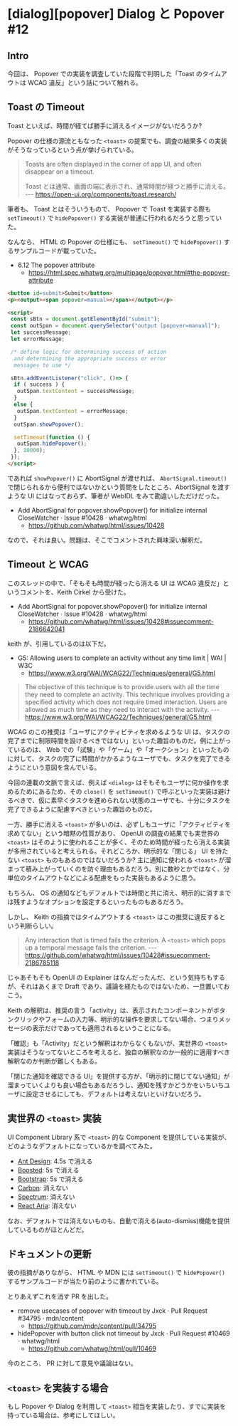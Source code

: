 # [dialog][popover] Dialog と Popover #12

## Intro

今回は、 Popover での実装を調査していた段階で判明した「Toast のタイムアウトは WCAG 違反」という話について触れる。


## Toast の Timeout

Toast といえば、時間が経てば勝手に消えるイメージがないだろうか?

Popover の仕様の源流ともなった `<toast>` の提案でも、調査の結果多くの実装がそうなっているという点が挙げられている。

> Toasts are often displayed in the corner of app UI, and often disappear on a timeout.
>
> Toast とは通常、画面の端に表示され、通常時間が経つと勝手に消える。
> --- https://open-ui.org/components/toast.research/

筆者も、 Toast とはそういうもので、 Popover で Toast を実装する際も `setTimeout()` で `hidePopover()` する実装が普通に行われるだろうと思っていた。

なんなら、 HTML の Popover の仕様にも、 `setTimeout()` で `hidePopover()` するサンプルコードが載っていた。

- 6.12 The popover attribute
  - https://html.spec.whatwg.org/multipage/popover.html#the-popover-attribute

```html
<button id=submit>Submit</button>
<p><output><span popover=manual></span></output></p>

<script>
 const sBtn = document.getElementById("submit");
 const outSpan = document.querySelector("output [popover=manual]");
 let successMessage;
 let errorMessage;

 /* define logic for determining success of action
  and determining the appropriate success or error
  messages to use */

 sBtn.addEventListener("click", ()=> {
  if ( success ) {
   outSpan.textContent = successMessage;
  }
  else {
   outSpan.textContent = errorMessage;
  }
  outSpan.showPopover();

  setTimeout(function () {
   outSpan.hidePopover();
  }, 10000);
 });
</script>
```

であれば `showPopover()` に AbortSignal が渡せれば、 `AbortSignal.timeout()` で閉じられるから便利ではないかという質問をしたところ、AbortSignal を渡すような UI にはなっておらず、筆者が WebIDL をみて勘違いしただけだった。

- Add AbortSignal for popover.showPopover() for initialize internal CloseWatcher · Issue #10428 · whatwg/html
  - https://github.com/whatwg/html/issues/10428

なので、それは良い。問題は、そこでコメントされた興味深い解釈だ。


## Timeout と WCAG

このスレッドの中で、「そもそも時間が経ったら消える UI は WCAG 違反だ」というコメントを、Keith Cirkel から受けた。

- Add AbortSignal for popover.showPopover() for initialize internal CloseWatcher · Issue #10428 · whatwg/html
  - https://github.com/whatwg/html/issues/10428#issuecomment-2186642041

keith が、引用しているのは以下だ。

- G5: Allowing users to complete an activity without any time limit | WAI | W3C
  - https://www.w3.org/WAI/WCAG22/Techniques/general/G5.html

> The objective of this technique is to provide users with all the time they need to complete an activity.
> This technique involves providing a specified activity which does not require timed interaction.
> Users are allowed as much time as they need to interact with the activity.
> --- https://www.w3.org/WAI/WCAG22/Techniques/general/G5.html

WCAG のこの推奨は「ユーザにアクティビティを求めるような UI は、タスクの完了までに制限時間を設けるべきではない」といった趣旨のものだ。例に上がっているのは、 Web での「試験」や「ゲーム」や「オークション」といったものに対して、タスクの完了に時間がかかるようなユーザでも、タスクを完了できるようにという意図を含んでいる。

今回の連載の文脈で言えば、例えば `<dialog>` はそもそもユーザに何か操作を求めるためにあるため、その `close()` を `setTimeout()` で呼ぶといった実装は避けるべきで、仮に素早くタスクを進められない状態のユーザでも、十分にタスクを完了できるように配慮すべきといった趣旨のものだ。

一方、勝手に消える `<toast>` が多いのは、必ずしもユーザに「アクティビティを求めてない」という暗黙の性質があり、 OpenUI の調査の結果でも実世界の `<toast>` はそのように使われることが多く、そのため時間が経ったら消える実装が多用されていると考えられる。それどころか、明示的な「閉じる」 UI を持たない `<toast>` ものもあるのではないだろうか? 主に通知に使われる `<toast>` が溜まって積み上がっていくのを防ぐ理由もあるだろう。別に数秒とかではなく、分単位のタイムアウトなどによる配慮をもった実装もあるように思う。

もちろん、 OS の通知などもデフォルトでは時間と共に消え、明示的に消すまでは残すようなオプションを設定するといったものもあるだろう。

しかし、 Keith の指摘ではタイムアウトする `<toast>` はこの推奨に違反するという判断らしい。

> Any interaction that is timed fails the criterion. A `<toast>` which pops up a temporal message fails the criterion.
> --- https://github.com/whatwg/html/issues/10428#issuecomment-2186785118

じゃあそもそも OpenUI の Explainer はなんだったんだ、という気持ちもするが、それはあくまで Draft であり、議論を経たものではないため、一旦置いておこう。

Keith の解釈は、推奨の言う「activity」は、表示されたコンポーネントがボタンクリックやフォームの入力等、明示的な操作を要求してない場合、つまりメッセージの表示だけであっても適用されるということになる。

「確認」も「Activity」だという解釈はわからなくもないが、実世界の `<toast>` 実装はそうなってないところを考えると、独自の解釈なのか一般的に適用すべき解釈なのか判断が難しくもある。

「閉じた通知を確認できる UI」を提供する方が、「明示的に閉じてない通知」が溜まっていくよりも良い場合もあるだろうし、通知を残すかどうかをいちいちユーザに設定させるにしても、デフォルトは考えないといけないだろう。


## 実世界の `<toast>` 実装

UI Component Library 系で `<toast>` 的な Component を提供している実装が、どのようなデフォルトになっているかを調べてみた。

- [Ant Design](https://ant.design/components/notification): 4.5s で消える
- [Boosted](https://boosted.orange.com/docs/5.3/components/toasts/#methods): 5s で消える
- [Bootstrap](https://getbootstrap.com/docs/5.3/components/toasts/#options): 5s で消える
- [Carbon](https://carbondesignsystem.com/components/notification/usage/): 消えない
- [Spectrum](https://spectrum.adobe.com/page/toast/): 消えない
- [React Aria](https://react-spectrum.adobe.com/react-aria/useToast.html): 消えない

なお、デフォルトでは消えないものも、自動で消える(auto-dismiss)機能を提供しているものがほとんどだ。


## ドキュメントの更新

彼の指摘がありながら、 HTML や MDN には `setTimeout()` で `hidePopover()` するサンプルコードが当たり前のように書かれている。

とりあえずこれを消す PR を出した。

- remove usecases of popover with timeout by Jxck · Pull Request #34795 · mdn/content
  - https://github.com/mdn/content/pull/34795
- hidePopover with button click not timeout by Jxck · Pull Request #10469 · whatwg/html
  - https://github.com/whatwg/html/pull/10469

今のところ、 PR に対して意見や議論はない。


## `<toast>` を実装する場合

もし Popover や Dialog を利用して `<toast>` 相当を実装したり、すでに実装を持っている場合は、参考にしてほしい。